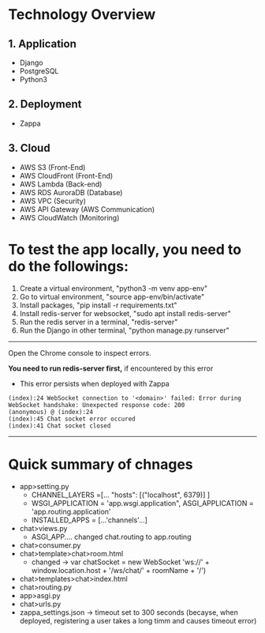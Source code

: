 # Technology Overview
## 1. Application 
- Django
- PostgreSQL
- Python3

## 2. Deployment
- Zappa

## 3. Cloud 
- AWS S3 (Front-End)
- AWS CloudFront (Front-End)
- AWS Lambda (Back-end)
- AWS RDS AuroraDB (Database)
- AWS VPC (Security)
- AWS API Gateway (AWS Communication)
- AWS CloudWatch (Monitoring)


# To test the app locally, you need to do the followings:
1. Create a virtual environment, "python3 -m venv app-env"
1. Go to virtual environment, "source app-env/bin/activate"
2. Install packages, "pip install -r requirements.txt" 
3. Install redis-server for websocket, "sudo apt install redis-server"
4. Run the redis server in a terminal, "redis-server"
5. Run the Django in other terminal, "python manage.py runserver"
-------------------------------------------------------------------------------
Open the Chrome console to inspect errors.

**You need to run redis-server first,** if encountered by this error

*  This error persists when deployed with Zappa

```
(index):24 WebSocket connection to '<domain>' failed: Error during WebSocket handshake: Unexpected response code: 200
(anonymous) @ (index):24
(index):45 Chat socket error occured
(index):41 Chat socket closed
```



-------------------------------------------------------------------------------
# Quick summary of chnages
* app>setting.py
    * CHANNEL_LAYERS =[... "hosts": [("localhost", 6379)] ]   
    * WSGI_APPLICATION = 'app.wsgi.application", ASGI_APPLICATION = 'app.routing.application'
    * INSTALLED_APPS = [...'channels'...]
* chat>views.py
    * ASGI_APP.... changed chat.routing to app.routing
* chat>consumer.py
* chat>template>chat>room.html
    * changed -> var chatSocket = new WebSocket 'ws://' + window.location.host + '/ws/chat/' + roomName + '/')
* chat>templates>chat>index.html
* chat>routing.py 
* app>asgi.py
* chat>urls.py
* zappa_settings.json -> timeout set to 300 seconds (becayse, when deployed, registering a user takes a long timm and causes timeout error)
